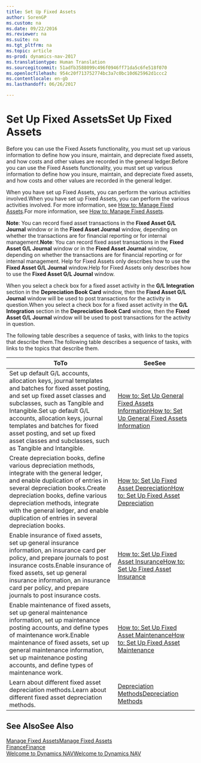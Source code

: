 ```yaml
---
title: Set Up Fixed Assets
author: SorenGP
ms.custom: na
ms.date: 09/22/2016
ms.reviewer: na
ms.suite: na
ms.tgt_pltfrm: na
ms.topic: article
ms-prod: dynamics-nav-2017
ms.translationtype: Human Translation
ms.sourcegitcommit: 51adfb3588099c496f0946ff71da5c6fe518f070
ms.openlocfilehash: 954c20f713752774bc3a7c0bc10d625962d1ccc2
ms.contentlocale: en-gb
ms.lasthandoff: 06/26/2017

---
```


# <a name="set-up-fixed-assets"></a><span data-ttu-id="da20e-102">Set Up Fixed Assets</span><span class="sxs-lookup"><span data-stu-id="da20e-102">Set Up Fixed Assets</span></span>
<span data-ttu-id="da20e-103">Before you can use the Fixed Assets functionality, you must set up various information to define how you insure, maintain, and depreciate fixed assets, and how costs and other values are recorded in the general ledger.</span><span class="sxs-lookup"><span data-stu-id="da20e-103">Before you can use the Fixed Assets functionality, you must set up various information to define how you insure, maintain, and depreciate fixed assets, and how costs and other values are recorded in the general ledger.</span></span>

<span data-ttu-id="da20e-104">When you have set up Fixed Assets, you can perform the various activities involved.</span><span class="sxs-lookup"><span data-stu-id="da20e-104">When you have set up Fixed Assets, you can perform the various activities involved.</span></span> <span data-ttu-id="da20e-105">For more information, see [How to: Manage Fixed Assets](fa-manage.md).</span><span class="sxs-lookup"><span data-stu-id="da20e-105">For more information, see [How to: Manage Fixed Assets](fa-manage.md).</span></span>

<span data-ttu-id="da20e-106">**Note**: You can record fixed asset transactions in the **Fixed Asset G/L Journal** window or in the **Fixed Asset Journal** window, depending on whether the transactions are for financial reporting or for internal management.</span><span class="sxs-lookup"><span data-stu-id="da20e-106">**Note**: You can record fixed asset transactions in the **Fixed Asset G/L Journal** window or in the **Fixed Asset Journal** window, depending on whether the transactions are for financial reporting or for internal management.</span></span> <span data-ttu-id="da20e-107">Help for Fixed Assets only describes how to use the **Fixed Asset G/L Journal** window.</span><span class="sxs-lookup"><span data-stu-id="da20e-107">Help for Fixed Assets only describes how to use the **Fixed Asset G/L Journal** window.</span></span>

<span data-ttu-id="da20e-108">When you select a check box for a fixed asset activity in the **G/L Integration** section in the **Depreciation Book Card** window, then the **Fixed Asset G/L Journal** window will be used to post transactions for the activity in question.</span><span class="sxs-lookup"><span data-stu-id="da20e-108">When you select a check box for a fixed asset activity in the **G/L Integration** section in the **Depreciation Book Card** window, then the **Fixed Asset G/L Journal** window will be used to post transactions for the activity in question.</span></span>

<span data-ttu-id="da20e-109">The following table describes a sequence of tasks, with links to the topics that describe them.</span><span class="sxs-lookup"><span data-stu-id="da20e-109">The following table describes a sequence of tasks, with links to the topics that describe them.</span></span>

| <span data-ttu-id="da20e-110">To</span><span class="sxs-lookup"><span data-stu-id="da20e-110">To</span></span> | <span data-ttu-id="da20e-111">See</span><span class="sxs-lookup"><span data-stu-id="da20e-111">See</span></span> |  
|----|-----|  
|<span data-ttu-id="da20e-112">Set up default G/L accounts, allocation keys, journal templates and batches for fixed asset posting, and set up fixed asset classes and subclasses, such as Tangible and Intangible.</span><span class="sxs-lookup"><span data-stu-id="da20e-112">Set up default G/L accounts, allocation keys, journal templates and batches for fixed asset posting, and set up fixed asset classes and subclasses, such as Tangible and Intangible.</span></span>|[<span data-ttu-id="da20e-113">How to: Set Up General Fixed Assets Information</span><span class="sxs-lookup"><span data-stu-id="da20e-113">How to: Set Up General Fixed Assets Information</span></span>](fa-how-setup-general.md)|  
|<span data-ttu-id="da20e-114">Create depreciation books, define various depreciation methods, integrate with the general ledger, and enable duplication of entries in several depreciation books.</span><span class="sxs-lookup"><span data-stu-id="da20e-114">Create depreciation books, define various depreciation methods, integrate with the general ledger, and enable duplication of entries in several depreciation books.</span></span>|[<span data-ttu-id="da20e-115">How to: Set Up Fixed Asset Depreciation</span><span class="sxs-lookup"><span data-stu-id="da20e-115">How to: Set Up Fixed Asset Depreciation</span></span>](fa-how-setup-depreciation.md)|
|<span data-ttu-id="da20e-116">Enable insurance of fixed assets, set up general insurance information, an insurance card per policy, and prepare journals to post insurance costs.</span><span class="sxs-lookup"><span data-stu-id="da20e-116">Enable insurance of fixed assets, set up general insurance information, an insurance card per policy, and prepare journals to post insurance costs.</span></span>|[<span data-ttu-id="da20e-117">How to: Set Up Fixed Asset Insurance</span><span class="sxs-lookup"><span data-stu-id="da20e-117">How to: Set Up Fixed Asset Insurance</span></span>](fa-how-setup-insurance.md)|
|<span data-ttu-id="da20e-118">Enable maintenance of fixed assets, set up general maintenance information, set up maintenance posting accounts, and define types of maintenance work.</span><span class="sxs-lookup"><span data-stu-id="da20e-118">Enable maintenance of fixed assets, set up general maintenance information, set up maintenance posting accounts, and define types of maintenance work.</span></span>|[<span data-ttu-id="da20e-119">How to: Set Up Fixed Asset Maintenance</span><span class="sxs-lookup"><span data-stu-id="da20e-119">How to: Set Up Fixed Asset Maintenance</span></span>](fa-how-setup-maintenance.md)|
|<span data-ttu-id="da20e-120">Learn about different fixed asset depreciation methods.</span><span class="sxs-lookup"><span data-stu-id="da20e-120">Learn about different fixed asset depreciation methods.</span></span>|[<span data-ttu-id="da20e-121">Depreciation Methods</span><span class="sxs-lookup"><span data-stu-id="da20e-121">Depreciation Methods</span></span>](fa-depreciation-methods.md)|

## <a name="see-also"></a><span data-ttu-id="da20e-122">See Also</span><span class="sxs-lookup"><span data-stu-id="da20e-122">See Also</span></span>
[<span data-ttu-id="da20e-123">Manage Fixed Assets</span><span class="sxs-lookup"><span data-stu-id="da20e-123">Manage Fixed Assets</span></span>](fa-manage.md)  
[<span data-ttu-id="da20e-124">Finance</span><span class="sxs-lookup"><span data-stu-id="da20e-124">Finance</span></span>](finance-setup.md)  
[<span data-ttu-id="da20e-125">Welcome to Dynamics NAV</span><span class="sxs-lookup"><span data-stu-id="da20e-125">Welcome to Dynamics NAV</span></span>](across-get-started.md)

